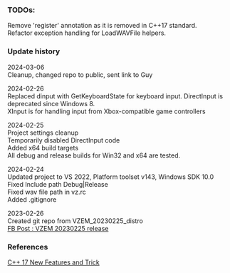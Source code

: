 ### TODOs:
Remove 'register' annotation as it is removed in C++17 standard.  
Refactor exception handling for LoadWAVFile helpers.  

### Update history
2024-03-06  
Cleanup, changed repo to public, sent link to Guy  

2024-02-26  
Replaced dinput with GetKeyboardState for keyboard input. DirectInput is deprecated since Windows 8.  
XInput is for handling input from Xbox-compatible game controllers  

2024-02-25  
Project settings cleanup  
Temporarily disabled DirectInput code  
Added x64 build targets  
All debug and release builds for Win32 and x64 are tested.  

2024-02-24  
Updated project to VS 2022, Platform toolset v143, Windows SDK 10.0  
Fixed Include path Debug|Release  
Fixed wav file path in vz.rc  
Added .gitignore  

2023-02-26  
Created git repo from VZEM_20230225_distro  
[FB Post : VZEM 20230225 release](https://www.facebook.com/groups/4609469943/posts/10151784235744944/)  

### References
[C++ 17 New Features and Trick](https://www.codeproject.com/Articles/5262072/Cplusplus-17-New-Features-and-Trick)  